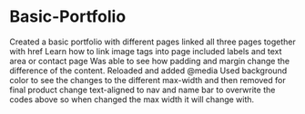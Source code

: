 # Basic-Portfolio
Created a basic portfolio with different pages
linked all three pages together with href 
Learn how to link image tags into page 
included labels and text area or contact page
Was able to see how padding and margin change the difference of the content. 
Reloaded and added @media
Used background color to see the changes to the different max-width and then removed for final product
change text-aligned to nav and name bar to overwrite the codes above so when changed the max width it will change with. 
